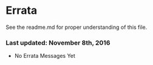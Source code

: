 # Errata

See the readme.md for proper understanding of this file.

### Last updated: November 8th, 2016

- No Errata Messages Yet

